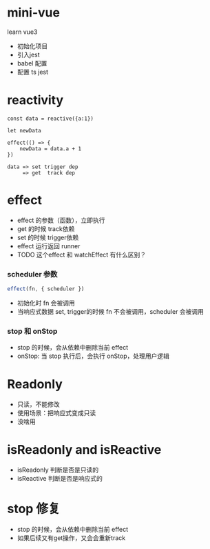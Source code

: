 # mini-vue
learn vue3

* 初始化项目
* 引入jest
* babel 配置
* 配置 ts jest

# reactivity

```
const data = reactive({a:1})

let newData

effect(() => {
    newData = data.a + 1
})

data => set trigger dep
     => get  track dep
```

# effect

* effect 的参数（函数），立即执行
* get 的时候 track依赖
* set 的时候 trigger依赖
* effect 运行返回 runner
* TODO 这个effect 和 watchEffect 有什么区别？

### scheduler 参数

```js
effect(fn, { scheduler })
```

* 初始化时 fn 会被调用
* 当响应式数据 set, trigger的时候 fn 不会被调用，scheduler 会被调用

### stop 和 onStop

* stop 的时候，会从依赖中删除当前 effect
* onStop: 当 stop 执行后，会执行 onStop，处理用户逻辑

# Readonly

* 只读，不能修改
* 使用场景：把响应式变成只读
* 没啥用

# isReadonly and isReactive

* isReadonly 判断是否是只读的
* isReactive 判断是否是响应式的

# stop 修复

* stop 的时候，会从依赖中删除当前 effect
* 如果后续又有get操作，又会会重新track